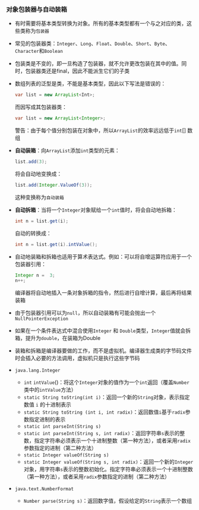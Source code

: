 ###  对象包装器与自动装箱

- 有时需要将基本类型转换为对象。所有的基本类型都有一个与之对应的类，这些类称为`包装器`

- 常见的包装器类：`Integer`、`Long`、`Float`、`Double`、`Short`、`Byte`、`Character`和`Boolean`

- 包装类是不变的，即一旦构造了包装器，就不允许更改包装在其中的值。同时，包装器类还是final，因此不能派生它们的子类

- 数组列表的泛型是类，不能是基本类型，因此以下写法是错误的：

  ```java
  var list = new ArrayList<Int>;
  ```

  而因写成其包装器类：

  ```java
  var list = new ArrayList<Integer>;
  ```

  警告：由于每个值分别包装在对象中，所以`ArrayList`<Integer>的效率远远低于`int`[] 数组

- **自动装箱**：向`ArrayList`<Integer>添加`int`类型的元素：

  ```java
  list.add(3);
  ```

  将会自动地变换成：

  ```java
  list.add(Integer.ValueOf(3));
  ```

  这种变换称为`自动装箱`

- **自动拆箱**：当将一个`Integer`对象赋给一个`int`值时，将会自动地拆箱：

  ```java
  int n = list.get(i);
  ```

  自动的转换成：

  ```java
  int n = list.get(i).intValue();
  ```

- 自动地装箱和拆箱也适用于算术表达式。例如：可以将自增运算符应用于一个包装器引用：

  ```java
  Integer n =  3;
  n++;
  ```

  编译器将自动地插入一条对象拆箱的指令，然后进行自增计算，最后再将结果装箱

- 由于包装器引用可以为`null`，所以自动装箱有可能会抛出一个`NullPointerException`
- 如果在一个条件表达式中混合使用`Integer`  和 `Double`类型，`Integer`值就会拆箱，提升为`double`，在装箱为Double
- 装箱和拆箱是编译器要做的工作，而不是虚拟机。编译器生成类的字节码文件时会插入必要的方法调用，虚拟机只是执行这些字节码
- `java.lang.Integer`
  - `int` `intValue`()：将这个`Integer`对象的值作为一个`int`返回（覆盖`Number`类中的`intValue`方法）
  - `static String toString(int i)`：返回一个新的`String`对象，表示指定数值 `i` 的十进制表示
  - `static String toString (int i, int radix)`：返回数值`i`基于`radix`参数指定进制的表示
  - `static int parseInt(String s)`
  - `static int parseInt(String s, int radix)`：返回字符串`s`表示的整数，指定字符串必须表示一个十进制整数（第一种方法），或者采用`radix`参数指定的进制（第二种方法）
  - `static Integer valueOf(String s)`
  - `static Integer valueOf(String s, int radix)`：返回一个新的`Integer`对象，用字符串`s`表示的整数初始化。指定字符串必须表示一个十进制整数（第一种方法），或者采用`radix`参数指定的进制（第二种方法）
- `java.text.NumberFormat`
  - `Number parse(String s)`：返回数字值，假设给定的`String`表示一个数组
